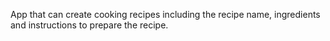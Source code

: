 App that can create cooking recipes including the recipe name, ingredients and instructions to prepare the recipe.  

